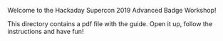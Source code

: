 Welcome to the Hackaday Supercon 2019 Advanced Badge Workshop!

This directory contains a pdf file with the guide. Open it up, follow the instructions and have fun!
